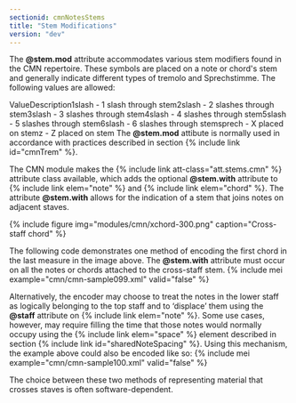 ```yaml
---
sectionid: cmnNotesStems
title: "Stem Modifications"
version: "dev"
---
```


The **@stem.mod** attribute accommodates various stem modifiers found in the CMN repertoire. These symbols are placed on a note or chord's stem and generally indicate different types of tremolo and Sprechstimme. The following values are allowed:

ValueDescription1slash - 1 slash through stem2slash - 2 slashes through stem3slash - 3 slashes through stem4slash - 4 slashes through stem5slash - 5 slashes through stem6slash - 6 slashes through stemsprech - X placed on stemz - Z placed on stem
The **@stem.mod** attibute is normally used in accordance with practices described in section {% include link id="cmnTrem" %}.

The CMN module makes the {% include link att-class="att.stems.cmn" %} attribute class available, which adds the optional **@stem.with** attribute to {% include link elem="note" %} and {% include link elem="chord" %}. The attribute **@stem.with** allows for the indication of a stem that joins notes on adjacent staves.

{% include figure img="modules/cmn/xchord-300.png" caption="Cross-staff chord" %}

The following code demonstrates one method of encoding the first chord in the last measure in the image above. The **@stem.with** attribute must occur on all the notes or chords attached to the cross-staff stem.
{% include mei example="cmn/cmn-sample099.xml" valid="false" %}
    
Alternatively, the encoder may choose to treat the notes in the lower staff as logically belonging to the top staff and to ‘displace’ them using the **@staff** attribute on {% include link elem="note" %}. Some use cases, however, may require filling the time that those notes would normally occupy using the {% include link elem="space" %} element described in section {% include link id="sharedNoteSpacing" %}. Using this mechanism, the example above could also be encoded like so:
{% include mei example="cmn/cmn-sample100.xml" valid="false" %}
    
The choice between these two methods of representing material that crosses staves is often software-dependent.
